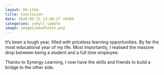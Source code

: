 ```yaml
---
layout: bb-item
title: Conclusion
date: 2020-05-15 13:40:27 +0100
categories: jekyll update
image: images/moodletot.png
---
```

It’s been a tough year, filled with priceless learning opportunities. By far the most educational year of my life. Most importantly, I realised the massive drop between being a student and a full time employee. 
 
Thanks to Synergy Learning, I now have the skills and friends to build a bridge to the other side. 

